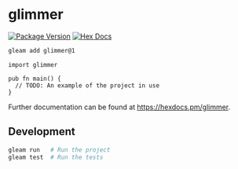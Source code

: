 # glimmer

[![Package Version](https://img.shields.io/hexpm/v/glimmer)](https://hex.pm/packages/glimmer)
[![Hex Docs](https://img.shields.io/badge/hex-docs-ffaff3)](https://hexdocs.pm/glimmer/)

```sh
gleam add glimmer@1
```
```gleam
import glimmer

pub fn main() {
  // TODO: An example of the project in use
}
```

Further documentation can be found at <https://hexdocs.pm/glimmer>.

## Development

```sh
gleam run   # Run the project
gleam test  # Run the tests
```
